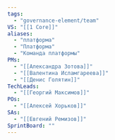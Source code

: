 ```yaml
---
tags:
  - "governance-element/team"
VS: "[[1 Core]]"
aliases:
  - "платформа"
  - "Платформа"
  - "Команда платформы"
PMs:
  - "[[Александра Зотова]]"
  - "[[Валентина Исламгареева]]"
  - "[[Денис Голятин]]"
TechLeads:
  - "[[Георгий Максимов]]"
POs:
  - "[[Алексей Хорьков]]"
SAs:
  - "[[Евгений Ремизов]]"
SprintBoard: ""
---
```

